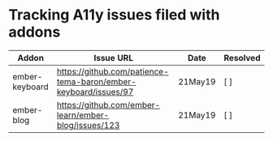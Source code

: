 # Tracking A11y issues filed with addons

| Addon   |      Issue URL      |  Date | Resolved |
|----------|-------------|------|------|
| ember-keyboard |  https://github.com/patience-tema-baron/ember-keyboard/issues/97 | 21May19 | [ ] |
| ember-blog | https://github.com/ember-learn/ember-blog/issues/123 | 21May19 | [ ] |

